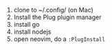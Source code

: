 1. clone to ~/.config/ (on Mac)
1. Install the Plug plugin manager
1. install go
1. install nodejs
1. open neovim, do a `:PlugInstall`
